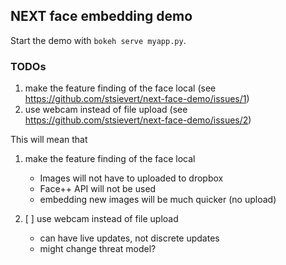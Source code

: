 
## NEXT face embedding demo

Start the demo with `bokeh serve myapp.py`.

### TODOs
1. make the feature finding of the face local (see https://github.com/stsievert/next-face-demo/issues/1)
2. use webcam instead of file upload (see https://github.com/stsievert/next-face-demo/issues/2)

This will mean that

1. make the feature finding of the face local
    * Images will not have to uploaded to dropbox
    * Face++ API will not be used
    * embedding new images will be much quicker (no upload)

2. [ ] use webcam instead of file upload
    * can have live updates, not discrete updates
    * might change threat model?
